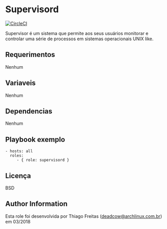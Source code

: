 Supervisord
=========

[![CircleCI](https://circleci.com/gh/deadc/deadcow.supervisord/tree/master.svg?style=shield)](https://circleci.com/gh/deadc/deadcow.supervisord/tree/master)

Supervisor é um sistema que permite aos seus usuários monitorar e controlar uma série de processos em sistemas operacionais UNIX like.

Requerimentos
------------
Nenhum

Variaveis
--------------

Nenhum

Dependencias
------------

Nenhum

Playbook exemplo
----------------

    - hosts: all
      roles:
         - { role: supervisord }

Licença
-------

BSD

Author Information
------------------

Esta role foi desenvolvida por Thiago Freitas (deadcow@archlinux.com.br) em 03/2018
